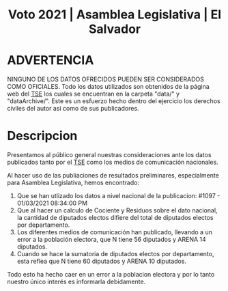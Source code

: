 <h1 align="center">
  Voto 2021 | Asamblea Legislativa | El Salvador
</h1>

# ADVERTENCIA

NINGUNO DE LOS DATOS OFRECIDOS PUEDEN SER CONSIDERADOS COMO OFICIALES. Todo los datos utilizados son obtenidos de la página web del [TSE](https://elecciones2021.tse.gob.sv) los cuales se encuentran en la carpeta "data/" y "dataArchive/". Este es un esfuerzo hecho dentro del ejercicio los derechos civiles del autor así como de sus publicadores.

# Descripcion

Presentamos al público general nuestras consideraciones ante los datos publicados tanto por el [TSE](https://elecciones2021.tse.gob.sv) como los medios de comunicación nacionales.

Al hacer uso de las publiaciones de resultados preliminares, especialmente para Asamblea Legislativa, hemos encontrado:

1. Que se han utlizado los datos a nivel nacional de la publicacion: #1097 - 01/03/2021 08:34:00 PM
2. Que al hacer un calculo de Cociente y Residuos sobre el dato nacional, la cantidad de diputados electos difiere del total de diputados electos por departamento.
3. Los diferentes medios de comunicación han publicado, llevando a un error a la población electora, que N tiene 56 diputados y ARENA 14 diputados.
4. Cuando se hace la sumatoria de diputados electos por departamento, esta reflea que N tiene 60 diputados y ARENA 10 diputados.

Todo esto ha hecho caer en un error a la poblacion electora y por lo tanto nuestro único interés es informarla debidamente.
